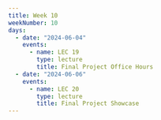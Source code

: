 ```yaml
---
title: Week 10
weekNumber: 10
days:
  - date: "2024-06-04"
    events:
      - name: LEC 19
        type: lecture
        title: Final Project Office Hours
  - date: "2024-06-06"
    events:
      - name: LEC 20
        type: lecture
        title: Final Project Showcase
---
```

